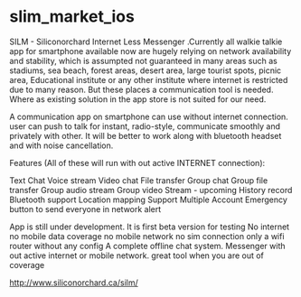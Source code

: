 # slim_market_ios
SILM - Siliconorchard Internet Less Messenger .Currently all walkie talkie app for smartphone available now are hugely relying on network availability and stability, which is assumpted not guaranteed in many areas such as stadiums, sea beach, forest areas, desert area, large tourist spots, picnic area, Educational institute or any other institute where internet is restricted due to many reason. But these places a communication tool is needed. Where as existing solution in the app store is not suited for our need.

A communication app on smartphone can use without internet connection. user can push to talk for instant, radio-style, communicate smoothly and privately with other. It will be better to work along with bluetooth headset and with noise cancellation.

Features (All of these will run with out active INTERNET connection):

Text Chat
Voice stream
Video chat
File transfer
Group chat
Group file transfer
Group audio stream
Group video Stream - upcoming
History record
Bluetooth support
Location mapping
Support Multiple Account 
Emergency button to send everyone in network alert


App is still under development. It is first beta version for testing
No internet no mobile data coverage no mobile network no sim connection only a wifi router without any config
A complete offline chat system. Messenger with out active internet or mobile network. great tool when you are out of coverage

http://www.siliconorchard.ca/silm/
